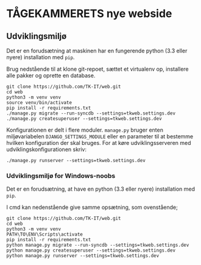 # TÅGEKAMMERETS nye webside

## Udviklingsmiljø

Det er en forudsætning at maskinen har en fungerende python (3.3 eller nyere) installation med `pip`.

Brug nedstående til at klone git-repoet, sættet et virtualenv op, installere alle pakker og oprette en database.

```shell
git clone https://github.com/TK-IT/web.git
cd web
python3 -m venv venv
source venv/bin/activate
pip install -r requirements.txt
./manage.py migrate --run-syncdb --settings=tkweb.settings.dev
./manage.py createsuperuser --settings=tkweb.settings.dev
```

Konfigurationen er delt i flere moduler. `manage.py` bruger enten miljøvariabelen `DJANGO_SETTINGS_MODULE` eller en parameter til at bestemme hvilken konfiguration der skal bruges. For at køre udviklingsserveren med udviklingskonfigurationen skriv:

```shell
./manage.py runserver --settings=tkweb.settings.dev
```

### Udviklingsmiljø for Windows-noobs

Det er en forudsætning, at have en python (3.3 eller nyere) installation med `pip`.

I cmd kan nedenstående give samme opsætning, som ovenstående;

```shell
git clone https://github.com/TK-IT/web.git
cd web
python3 -m venv venv
PATH\TO\ENV\Scripts\activate
pip install -r requirements.txt
python manage.py migrate --run-syncdb --settings=tkweb.settings.dev
python manage.py createsuperuser --settings=tkweb.settings.dev
python manage.py runserver --settings=tkweb.settings.dev
```
